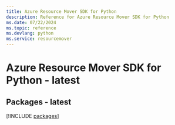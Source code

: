 ```yaml
---
title: Azure Resource Mover SDK for Python
description: Reference for Azure Resource Mover SDK for Python
ms.date: 07/22/2024
ms.topic: reference
ms.devlang: python
ms.service: resourcemover
---
```

# Azure Resource Mover SDK for Python - latest
## Packages - latest
[!INCLUDE [packages](resource-mover-index.md)]